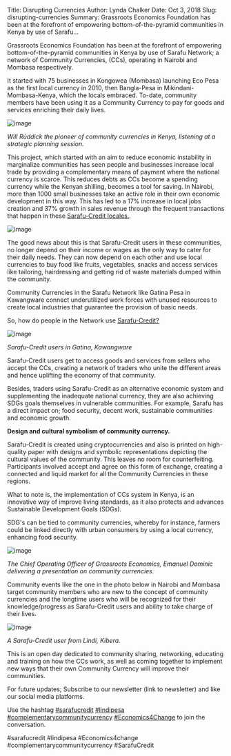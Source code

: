Title: Disrupting Currencies
Author: Lynda Chalker
Date: Oct 3, 2018
Slug: disrupting-currencies
Summary: Grassroots Economics Foundation has been at the forefront of empowering bottom-of-the-pyramid communities in Kenya by use of Sarafu...

Grassroots Economics Foundation has been at the forefront of empowering
bottom-of-the-pyramid communities in Kenya by use of Sarafu Network; a
network of Community Currencies, (CCs), operating in Nairobi and Mombasa
respectively.

It started with 75 businesses in Kongowea (Mombasa) launching Eco Pesa
as the first local currency in 2010, then Bangla-Pesa in
Mikindani-Mombasa-Kenya, which the locals embraced. To-date, community
members have been using it as a Community Currency to pay for goods and
services enriching their daily lives.

![image](images/blog/disrupting-currencies1.webp)

_Will Rúddick the pioneer of community currencies in Kenya, listening at
a strategic planning session._

This project, which started with an aim to reduce economic instability
in marginalize communities has seen people and businesses increase local
trade by providing a complementary means of payment where the national
currency is scarce. This reduces debts as CCs become a spending currency
while the Kenyan shilling, becomes a tool for saving. In Nairobi, more
than 1000 small businesses take an active role in their own economic
development in this way. This has led to a 17% increase in local jobs
creation and 37% growth in sales revenue through the frequent
transactions that happen in these [Sarafu-Credit
locales.](http://www.grassrootseconomics.org/community-currencies).

![image](images/blog/disrupting-currencies57.webp)

The good news about this is that Sarafu-Credit users in these
communities, no longer depend on their income or wages as the only way
to cater for their daily needs. They can now depend on each other and
use local currencies to buy food like fruits, vegetables, snacks and
access services like tailoring, hairdressing and getting rid of waste
materials dumped within the community.

Community Currencies in the Sarafu Network like Gatina Pesa in
Kawangware connect underutilized work forces with unused resources to
create local industries that guarantee the provision of basic needs.

So, how do people in the Network use
[Sarafu-Credit?](http://www.grassrootseconomics.org/media)

![image](images/blog/disrupting-currencies92.webp)

_Sarafu-Credit users in Gatina, Kawangware_

Sarafu-Credit users get to access goods and services from sellers who
accept the CCs, creating a network of traders who unite the different
areas and hence uplifting the economy of that community.

Besides, traders using Sarafu-Credit as an alternative economic system
and supplementing the inadequate national currency, they are also
achieving SDGs goals themselves in vulnerable communities. For example,
Sarafu has a direct impact on; food security, decent work, sustainable
communities and economic growth.

**Design and cultural symbolism of community currency.**

Sarafu-Credit is created using cryptocurrencies and also is printed on
high-quality paper with designs and symbolic representations depicting
the cultural values of the community. This leaves no room for
counterfeiting. Participants involved accept and agree on this form of
exchange, creating a connected and liquid market for all the Community
Currencies in these regions.

What to note is, the implementation of CCs system in Kenya, is an
innovative way of improve living standards, as it also protects and
advances Sustainable Development Goals (SDGs).

SDG's can be tied to community currencies, whereby for instance, farmers
could be linked directly with urban consumers by using a local currency,
enhancing food security.

![image](images/blog/disrupting-currencies144.webp)

_The Chief Operating Officer of Grassroots Economics, Emanuel Dominic
delivering a presentation on community currencies._

Community events like the one in the photo below in Nairobi and Mombasa
target community members who are new to the concept of community
currencies and the longtime users who will be recognized for their
knowledge/progress as Sarafu-Credit users and ability to take charge of
their lives.

![image](images/blog/disrupting-currencies171.webp)

_A Sarafu-Credit user from Lindi, Kibera._

This is an open day dedicated to community sharing, networking,
educating and training on how the CCs work, as well as coming together
to implement new ways that their own Community Currency will improve
their communities.

For future updates; Subscribe to our newsletter (link to newsletter) and
like our social media platforms.

Use the hashtag
[#sarafucredit](https://www.grassrootseconomics.org/blog/hashtags/sarafucredit)
[#lindipesa](https://www.grassrootseconomics.org/blog/hashtags/lindipesa)
[#complementarycommunitycurrency](https://www.grassrootseconomics.org/blog/hashtags/complementarycommunitycurrency)
[#Economics4Change](https://www.grassrootseconomics.org/blog/hashtags/Economics4Change)
to join the conversation.

#sarafucredit #lindipesa #Economics4change
#complementarycommunitycurrency #SarafuCredit
